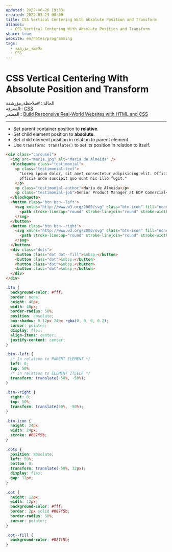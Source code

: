```yaml
---  
updated: 2022-06-20 19:38  
created: 2022-05-29 00:00  
title: CSS Vertical Centering With Absolute Position and Transform  
aliases:  
  - CSS Vertical Centering With Absolute Position and Transform  
share: true  
website: en/notes/programming  
tags:  
  - ملاحظة_مؤرشفة  
  - CSS  
---  
```

  
  
  
# CSS Vertical Centering With Absolute Position and Transform  
  
الحالة:: #ملاحظة_مؤرشفة  
المعرفة:: [CSS](CSS)  
المصدر:: [Build Responsive Real-World Websites with HTML and CSS](Build%20Responsive%20Real-World%20Websites%20with%20HTML%20and%20CSS)  
  
---  
  
- Set parent container position to **relative**.  
- Set child element position to **absolute**.  
- Set child element position in relation to parent element.  
- Use `transform: translate()` to set its position in relation to itself.  
  
```html  
<div class="carousel">  
  <img src="maria.jpg" alt="Maria de Almeida" />  
  <blockquote class="testimonial">  
    <p class="testimonial-text">  
      "Lorem ipsum dolor, sit amet consectetur adipisicing elit. Officia nesciunt aliquid ex atque quibusdam. Rerum  
      officia unde suscipit quo sunt hic illo fugit."  
    </p>  
    <p class="testimonial-author">Maria de Almeida</p>  
    <p class="testimonial-job">Senior Product Manager at EDP Comercial</p>  
  </blockquote>  
  <button class="btn btn--left">  
    <svg xmlns="http://www.w3.org/2000/svg" class="btn-icon" fill="none" viewBox="0 0 24 24" stroke="currentColor">  
      <path stroke-linecap="round" stroke-linejoin="round" stroke-width="2" d="M15 19l-7-7 7-7" />  
    </svg>  
  </button>  
  <button class="btn btn--right">  
    <svg xmlns="http://www.w3.org/2000/svg" class="btn-icon" fill="none" viewBox="0 0 24 24" stroke="currentColor">  
      <path stroke-linecap="round" stroke-linejoin="round" stroke-width="2" d="M9 5l7 7-7 7" />  
    </svg>  
  </button>  
  <div class="dots">  
    <button class="dot dot--fill">&nbsp;</button>  
    <button class="dot">&nbsp;</button>  
    <button class="dot">&nbsp;</button>  
    <button class="dot">&nbsp;</button>  
  </div>  
</div>  
```  
  
```css  
.btn {  
  background-color: #fff;  
  border: none;  
  height: 40px;  
  width: 40px;  
  border-radius: 50%;  
  position: absolute;  
  box-shadow: 0 12px 24px rgba(0, 0, 0, 0.2);  
  cursor: pointer;  
  display: flex;  
  align-items: center;  
  justify-content: center;  
}  
  
.btn--left {  
  /* In relation to PARENT ELEMENT */  
  left: 0;  
  top: 50%;  
  /* In relation to ELEMENT ITSELF */  
  transform: translate(-50%, -50%);  
}  
  
.btn--right {  
  right: 0;  
  top: 50%;  
  transform: translate(50%, -50%);  
}  
  
.btn-icon {  
  height: 24px;  
  width: 24px;  
  stroke: #087f5b;  
}  
  
.dots {  
  position: absolute;  
  left: 50%;  
  bottom: 0;  
  transform: translate(-50%, 32px);  
  display: flex;  
  gap: 12px;  
}  
  
.dot {  
  height: 12px;  
  width: 12px;  
  background-color: #fff;  
  border: 2px solid #087f5b;  
  border-radius: 50%;  
  cursor: pointer;  
}  
  
.dot--fill {  
  background-color: #087f5b;  
}  
```  
